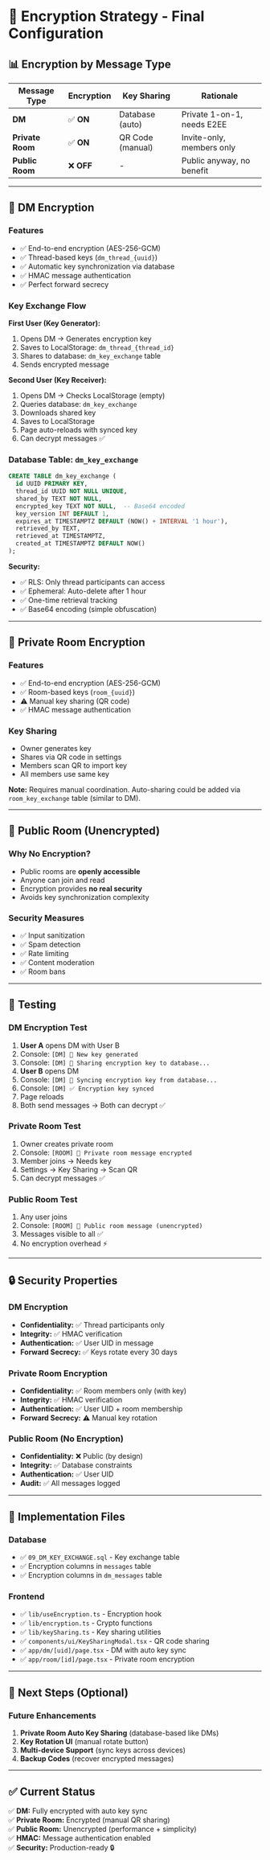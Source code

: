 # 🔐 Encryption Strategy - Final Configuration

## 📊 Encryption by Message Type

| Message Type | Encryption | Key Sharing | Rationale |
|-------------|-----------|-------------|-----------|
| **DM** | ✅ **ON** | Database (auto) | Private 1-on-1, needs E2EE |
| **Private Room** | ✅ **ON** | QR Code (manual) | Invite-only, members only |
| **Public Room** | ❌ **OFF** | - | Public anyway, no benefit |

---

## 🔐 DM Encryption

### Features
- ✅ End-to-end encryption (AES-256-GCM)
- ✅ Thread-based keys (`dm_thread_{uuid}`)
- ✅ Automatic key synchronization via database
- ✅ HMAC message authentication
- ✅ Perfect forward secrecy

### Key Exchange Flow

**First User (Key Generator):**
1. Opens DM → Generates encryption key
2. Saves to LocalStorage: `dm_thread_{thread_id}`
3. Shares to database: `dm_key_exchange` table
4. Sends encrypted message

**Second User (Key Receiver):**
1. Opens DM → Checks LocalStorage (empty)
2. Queries database: `dm_key_exchange`
3. Downloads shared key
4. Saves to LocalStorage
5. Page auto-reloads with synced key
6. Can decrypt messages ✅

### Database Table: `dm_key_exchange`

```sql
CREATE TABLE dm_key_exchange (
  id UUID PRIMARY KEY,
  thread_id UUID NOT NULL UNIQUE,
  shared_by TEXT NOT NULL,
  encrypted_key TEXT NOT NULL,  -- Base64 encoded
  key_version INT DEFAULT 1,
  expires_at TIMESTAMPTZ DEFAULT (NOW() + INTERVAL '1 hour'),
  retrieved_by TEXT,
  retrieved_at TIMESTAMPTZ,
  created_at TIMESTAMPTZ DEFAULT NOW()
);
```

**Security:**
- ✅ RLS: Only thread participants can access
- ✅ Ephemeral: Auto-delete after 1 hour
- ✅ One-time retrieval tracking
- ✅ Base64 encoding (simple obfuscation)

---

## 🔐 Private Room Encryption

### Features
- ✅ End-to-end encryption (AES-256-GCM)
- ✅ Room-based keys (`room_{uuid}`)
- ⚠️ Manual key sharing (QR code)
- ✅ HMAC message authentication

### Key Sharing
- Owner generates key
- Shares via QR code in settings
- Members scan QR to import key
- All members use same key

**Note:** Requires manual coordination. Auto-sharing could be added via `room_key_exchange` table (similar to DM).

---

## 📢 Public Room (Unencrypted)

### Why No Encryption?
- Public rooms are **openly accessible**
- Anyone can join and read
- Encryption provides **no real security**
- Avoids key synchronization complexity

### Security Measures
- ✅ Input sanitization
- ✅ Spam detection
- ✅ Rate limiting
- ✅ Content moderation
- ✅ Room bans

---

## 🧪 Testing

### DM Encryption Test
1. **User A** opens DM with User B
2. Console: `[DM] 🔑 New key generated`
3. Console: `[DM] 🔐 Sharing encryption key to database...`
4. **User B** opens DM
5. Console: `[DM] 🔄 Syncing encryption key from database...`
6. Console: `[DM] ✅ Encryption key synced`
7. Page reloads
8. Both send messages → Both can decrypt ✅

### Private Room Test
1. Owner creates private room
2. Console: `[ROOM] 🔐 Private room message encrypted`
3. Member joins → Needs key
4. Settings → Key Sharing → Scan QR
5. Can decrypt messages ✅

### Public Room Test
1. Any user joins
2. Console: `[ROOM] 📢 Public room message (unencrypted)`
3. Messages visible to all ✅
4. No encryption overhead ⚡

---

## 🔒 Security Properties

### DM Encryption
- **Confidentiality:** ✅ Thread participants only
- **Integrity:** ✅ HMAC verification
- **Authentication:** ✅ User UID in message
- **Forward Secrecy:** ✅ Keys rotate every 30 days

### Private Room Encryption
- **Confidentiality:** ✅ Room members only (with key)
- **Integrity:** ✅ HMAC verification
- **Authentication:** ✅ User UID + room membership
- **Forward Secrecy:** ⚠️ Manual key rotation

### Public Room (No Encryption)
- **Confidentiality:** ❌ Public (by design)
- **Integrity:** ✅ Database constraints
- **Authentication:** ✅ User UID
- **Audit:** ✅ All messages logged

---

## 📝 Implementation Files

### Database
- ✅ `09_DM_KEY_EXCHANGE.sql` - Key exchange table
- ✅ Encryption columns in `messages` table
- ✅ Encryption columns in `dm_messages` table

### Frontend
- ✅ `lib/useEncryption.ts` - Encryption hook
- ✅ `lib/encryption.ts` - Crypto functions
- ✅ `lib/keySharing.ts` - Key sharing utilities
- ✅ `components/ui/KeySharingModal.tsx` - QR code sharing
- ✅ `app/dm/[uid]/page.tsx` - DM with auto key sync
- ✅ `app/room/[id]/page.tsx` - Private room encryption

---

## 🎯 Next Steps (Optional)

### Future Enhancements
1. **Private Room Auto Key Sharing** (database-based like DMs)
2. **Key Rotation UI** (manual rotate button)
3. **Multi-device Support** (sync keys across devices)
4. **Backup Codes** (recover encrypted messages)

---

## ✅ Current Status

✅ **DM:** Fully encrypted with auto key sync  
✅ **Private Room:** Encrypted (manual QR sharing)  
✅ **Public Room:** Unencrypted (performance + simplicity)  
✅ **HMAC:** Message authentication enabled  
✅ **Security:** Production-ready 🔒





